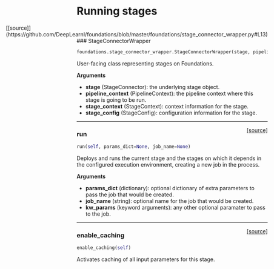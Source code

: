 <h1>Running stages</h1>
<span style="float:right;">[[source]](https://github.com/DeepLearnI/foundations/blob/master/foundations/stage_connector_wrapper.py#L13)</span>
### StageConnectorWrapper

```python
foundations.stage_connector_wrapper.StageConnectorWrapper(stage, pipeline_context, stage_context, stage_config)
```


User-facing class representing stages on Foundations.

__Arguments__

- __stage__ (StageConnector):  the underlying stage object.
- __pipeline_context__ (PipelineContext): the pipeline context where this stage is going to be run.
- __stage_context__ (StageContext): context information for the stage.
- __stage_config__ (StageConfig): configuration information for the stage.


----

<span style="float:right;">[[source]](https://github.com/DeepLearnI/foundations/blob/master/foundations/stage_connector_wrapper.py#L78)</span>

### run


```python
run(self, params_dict=None, job_name=None)
```



Deploys and runs the current stage and the stages on which it depends in the configured execution
environment, creating a new job in the process.

__Arguments__

- __params_dict__ (dictionary): optional dictionary of extra parameters to pass the job that would be created.
- __job_name__ (string): optional name for the job that would be created.
- __kw_params__ (keyword arguments): any other optional paramater to pass to the job.


----

<span style="float:right;">[[source]](https://github.com/DeepLearnI/foundations/blob/master/foundations/stage_connector_wrapper.py#L63)</span>

### enable_caching


```python
enable_caching(self)
```



Activates caching of all input parameters for this stage.



